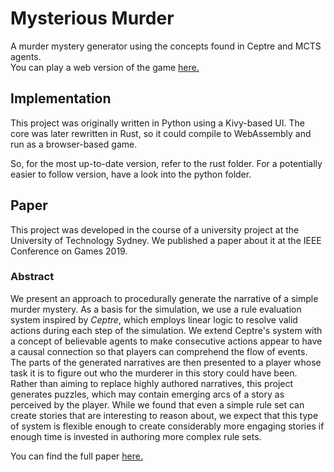 # Mysterious Murder
A murder mystery generator using the concepts found in Ceptre and MCTS agents.  
You can play a web version of the game [here.](https://mm.corinnaj.me/)

## Implementation
This project was originally written in Python using a Kivy-based UI.
The core was later rewritten in Rust, so it could compile to WebAssembly and run as a browser-based game.

So, for the most up-to-date version, refer to the rust folder.
For a potentially easier to follow version, have a look into the python folder.

## Paper
This project was developed in the course of a university project at the University of Technology Sydney. We published a paper about it at the IEEE Conference on Games 2019.

### Abstract
  We present an approach to procedurally generate the narrative of a simple murder mystery.
  As a basis for the simulation, we use a rule evaluation system inspired by *Ceptre*, which employs linear logic to resolve valid actions during each step of the simulation.
  We extend Ceptre's system with a concept of believable agents to make consecutive actions appear to have a causal connection so that players can comprehend the flow of events.
  The parts of the generated narratives are then presented to a player whose task it is to figure out who the murderer in this story could have been. Rather than aiming to replace highly authored narratives, this project generates puzzles, which may contain emerging arcs of a story as perceived by the player.
  While we found that even a simple rule set can create stories that are interesting to reason about, we expect that this type of system is flexible enough to create considerably more engaging stories if enough time is invested in authoring more complex rule sets.
  
  You can find the full paper [here.](https://ieee-cog.org/2019/papers/paper_45.pdf)
